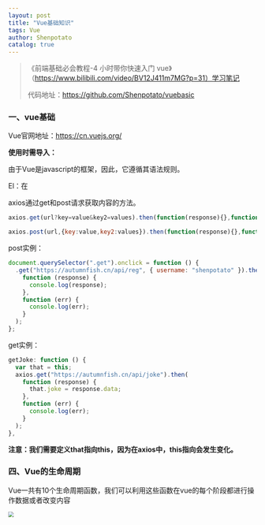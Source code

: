 ```yaml
---
layout: post
title: "Vue基础知识"
tags: Vue
author: Shenpotato
catalog: true
---
```




> 《前端基础必会教程-4 小时带你快速入门 vue》（https://www.bilibili.com/video/BV12J411m7MG?p=31）学习笔记
>
> 代码地址：https://github.com/Shenpotato/vuebasic



### 一、vue基础

Vue官网地址：https://cn.vuejs.org/

**使用时需导入：** <script src="https://cdn.jsdelivr.net/npm/vue/dist/vue.js"></script>

由于Vue是javascript的框架，因此，它遵循其语法规则。

El：在<script>中绑定某个<div>的工具。可以通过id绑定，类绑定，标签绑定。

data：类似于编程语言中的变量。包含数组，key-value等对应形式。html中可以**通过{{varaiableName}}访问**。

function：当进行某种操作时，需要调用的方法。在其中实现逻辑判断。**通过this访问定义的变量**。

```html
<div id ="app1">
  {{name}}
  <p>
    {{school.name}}
  </p>
  <p>
    {{relativs[0]}}
  </p>
</div>
<div class="app2"></div>
<p><p>
```



```javascript
<script>
	var app = new Vue({
		el: "#app1",			//id绑定
		//el: ".app2",			//类绑定
		//el: "p",					//标签绑定
    data:{
      name: "shenpotato",
      school:{
        name: "central south university",
        location: "ChangSha"
      },
      relatives:["shentomato","sheneggplant","shenwatermalon"]
    },
    functionExample1:function(param1,param2,...){
      
    }
	})
<script>
```



### 二、本地应用

#### 1. v-text

作用：输出数据。message和info都是Vue中定义的变量。

```html
<p v-text="message">深圳</p>
<p v-text="info">深圳</p>
<p>{{message + "!"}}深圳</p>
```



#### 2. v-html

作用：输出数据（保留html格式）

```html
<!-- v-html 保留html格式  -->
<p v-test="content"></p>
<p v-html="content"></p>

Vue:
content: "<a href='http://www.baidu.com'>百度网址</a>",
```



#### 3. v-on

作用：绑定事件。@click，@dblclick都是简写，分别代表点击和双击触发的事件。与Vue中定义的函数绑定。

```html
<input type="button" value="事件绑定" v-on:click="doIt" />
<input type="button" value="v-on简写" @click="doIt" />
<input type="button" value="双击事件" @dblclick="doIt" />
```



#### 4. v-show

作用：根据表达式真假切换元素的显示状态，通过修改元素的dispaly实现掩藏显示

```html
<h2>v-show：根据表达式真假切换元素的显示状态</h2>
<input type="button" value="切换显示状态" @click="changeStatus" />
<img v-show="isShow" src="img/cat.jpg" alt="" />
<p></p>
<p>现在的年龄：{{age}}，当年龄大于18时，显示图片</p>
<input type="button" value="添加年龄" @click="addAge" />
<img v-show="age>18" src="img/cat.jpg" alt="" />
```



#### 5. v-if

作用：根据表达式真假切换元素的显示。

```html
<input type="button" value="切换标签状态" @click="changeTagStatus" />
<p v-if="isTagShow">我是一个标签</p>
<p v-if="temperature>35">温度过高</p>
```

**与v-show的区别**

v-if是对标签进行操作，false时标签在dom树消失
v-show标签仍然存在于dom树



#### 6.v-bind

作用：设置元素的属性。其中imgSrc是定义在Vue中data的一个变量。

```html
<h2>v-bind设置元素的属性</h2>
<img v-bind:src="imgSrc" />
```



#### 7. v-for

作用：根据数据生成列表结构

````html
<h2>v-for：根据数据生成列表结构</h2>
<ul>
  <li v-for="(item, index) in arr">
      方位：{{item}} + {{index}}
  </li>
</ul>
````



#### 8. v-model

作用：将表单元素的之与Vue中data数据双向绑定。

```html
<h2>v-model 获取和设置表单元素的值</h2>
<input type="text" v-model="message" @keyup.enter="getMessage" />
<b v-text="message"></b>
<input type="button" @click="setMessage" value="改变message"></input>
```



### 三、网络应用

通过axios实现访问接口。

首先需要引入axios的script依赖：    <script src="https://unpkg.com/axios/dist/axios.min.js"></script>

axios通过get和post请求获取内容的方法。

```javascript
axios.get(url?key=value&key2=values).then(function(response){},function(err){})

axios.post(url,{key:value,key2:values}).then(function(response){},function(err){})
```

post实例：

```javascript
document.querySelector(".get").onclick = function () {
  .get("https://autumnfish.cn/api/reg", { username: "shenpotato" }).then(
    function (response) {
      console.log(response);
    },
    function (err) {
      console.log(err);
    }
  );
};
```

get实例：

```javascript
getJoke: function () {
  var that = this;
  axios.get("https://autumnfish.cn/api/joke").then(
    function (response) {
      that.joke = response.data;
    },
    function (err) {
      console.log(err);
    }
  );
},
```

**注意：我们需要定义that指向this，因为在axios中，this指向会发生变化。**



### 四、Vue的生命周期

Vue一共有10个生命周期函数，我们可以利用这些函数在vue的每个阶段都进行操作数据或者改变内容

<img src="https://tva1.sinaimg.cn/large/007S8ZIlly1gidu5dre4gj30u023zgpr.jpg" style="zoom: 67%;" />



